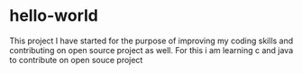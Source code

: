 # hello-world
This project  I have started for the purpose of improving my coding skills and contributing on open source project as well.
For this i am learning c and java to contribute on open souce project
